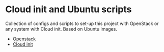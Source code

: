 # Cloud init and Ubuntu scripts

Collection of configs and scripts to set-up this project with OpenStack or any
system with Cloud init. Based on Ubuntu images.

* [Openstack](https://www.openstack.org/)
* [Cloud init](https://cloudinit.readthedocs.io/en/latest/)
